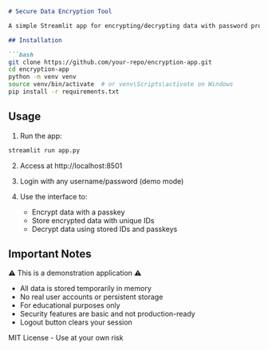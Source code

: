 ```markdown
# Secure Data Encryption Tool

A simple Streamlit app for encrypting/decrypting data with password protection.

## Installation

```bash
git clone https://github.com/your-repo/encryption-app.git
cd encryption-app
python -m venv venv
source venv/bin/activate  # or venv\Scripts\activate on Windows
pip install -r requirements.txt
```

## Usage

1. Run the app:
```bash
streamlit run app.py
```

2. Access at http://localhost:8501

3. Login with any username/password (demo mode)

4. Use the interface to:
   - Encrypt data with a passkey
   - Store encrypted data with unique IDs
   - Decrypt data using stored IDs and passkeys

## Important Notes

⚠️ This is a demonstration application ⚠️

- All data is stored temporarily in memory
- No real user accounts or persistent storage
- For educational purposes only
- Security features are basic and not production-ready
- Logout button clears your session

MIT License - Use at your own risk
```
